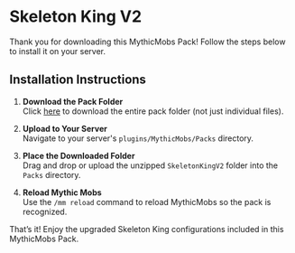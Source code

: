 # Skeleton King V2

Thank you for downloading this MythicMobs Pack! Follow the steps below to install it on your server.

## Installation Instructions

1. **Download the Pack Folder**  
   Click [here](https://downgit.github.io/#/home?url=https://github.com/SkyKiller6363/Skys-Mobs/tree/main/Packs/SkeletonKingV2) to download the entire pack folder (not just individual files).

2. **Upload to Your Server**  
   Navigate to your server's `plugins/MythicMobs/Packs` directory.

3. **Place the Downloaded Folder**  
   Drag and drop or upload the unzipped `SkeletonKingV2` folder into the `Packs` directory.

4. **Reload Mythic Mobs**  
   Use the `/mm reload` command to reload MythicMobs so the pack is recognized.

That’s it! Enjoy the upgraded Skeleton King configurations included in this MythicMobs Pack.
